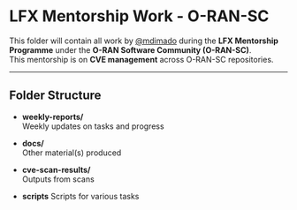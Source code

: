 # LFX Mentorship Work - O-RAN-SC

This folder will contain all work by [@mdimado](https://github.com/mdimado) during the **LFX Mentorship Programme** under the **O-RAN Software Community (O-RAN-SC)**.  
This mentorship is on **CVE management** across O-RAN-SC repositories.

---

## Folder Structure

- **weekly-reports/**  
  Weekly updates on tasks and progress

- **docs/**  
  Other material(s) produced

- **cve-scan-results/**  
  Outputs from scans

- **scripts**
  Scripts for various tasks



